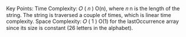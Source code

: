 Key Points:
Time Complexity:
𝑂
(
𝑛
)
O(n), where
𝑛
n is the length of the string. The string is traversed a couple of times, which is linear time complexity.
Space Complexity:
𝑂
(
1
)
O(1) for the lastOccurrence array since its size is constant (26 letters in the alphabet).